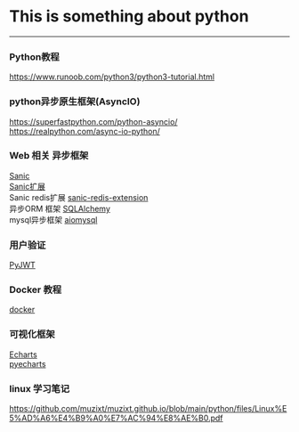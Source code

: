# This is something about python  
---
### Python教程
https://www.runoob.com/python3/python3-tutorial.html  

### python异步原生框架(AsyncIO) 
https://superfastpython.com/python-asyncio/  
https://realpython.com/async-io-python/  

### Web 相关 异步框架
[Sanic](https://sanic.readthedocs.io/)  
[Sanic扩展](https://github.com/mekicha/awesome-sanic)  
Sanic redis扩展 [sanic-redis-extension](https://github.com/Relrin/sanic-redis-extension)  
异步ORM 框架 [SQLAlchemy](https://www.sqlalchemy.org/)  
mysql异步框架 [aiomysql](https://github.com/aio-libs/aiomysql)  

### 用户验证
[PyJWT](https://blog.csdn.net/lly1122334/article/details/126760077)  

### Docker 教程
[docker](https://www.runoob.com/docker/docker-tutorial.html)  

### 可视化框架
[Echarts](https://echarts.apache.org/)  
[pyecharts](https://pyecharts.org/)  

### linux 学习笔记
https://github.com/muzixt/muzixt.github.io/blob/main/python/files/Linux%E5%AD%A6%E4%B9%A0%E7%AC%94%E8%AE%B0.pdf  
